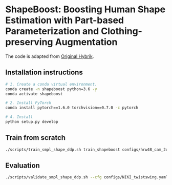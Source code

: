 # ShapeBoost: Boosting Human Shape Estimation with Part-based Parameterization and Clothing-preserving Augmentation

The code is adapted from [Original Hybrik](https://github.com/Jeff-sjtu/HybrIK).

## Installation instructions

``` bash
# 1. Create a conda virtual environment.
conda create -n shapeboost python=3.6 -y
conda activate shapeboost

# 2. Install PyTorch
conda install pytorch==1.6.0 torchvision==0.7.0 -c pytorch

# 4. Install
python setup.py develop
```

## Train from scratch

``` bash
./scripts/train_smpl_shape_ddp.sh train_shapeboost configs/hrw48_cam_2x_sratio_semi_analytical.yaml
```

## Evaluation
``` bash
./scripts/validate_smpl_shape_ddp.sh --cfg configs/NIKI_twistswing.yaml --ckpt {CKPT}
```
